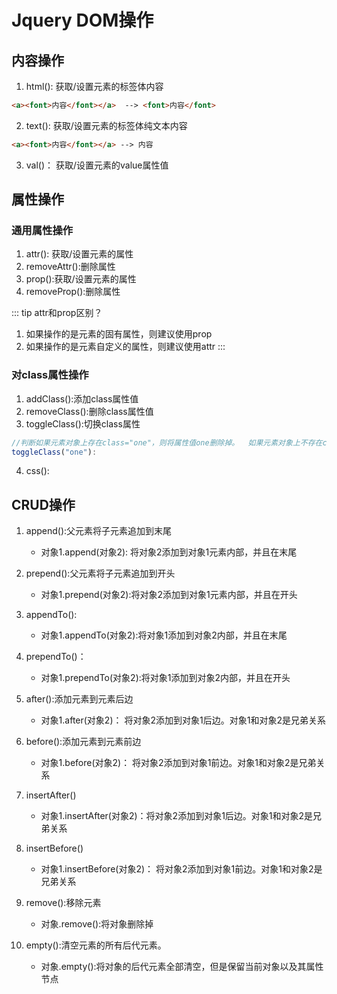 # Jquery DOM操作
## 内容操作
1. html(): 获取/设置元素的标签体内容  
```html
<a><font>内容</font></a>  --> <font>内容</font>
```
2. text(): 获取/设置元素的标签体纯文本内容  
```html
<a><font>内容</font></a> --> 内容
```
3. val()： 获取/设置元素的value属性值
## 属性操作
### 通用属性操作
1. attr(): 获取/设置元素的属性
2. removeAttr():删除属性
3. prop():获取/设置元素的属性
4. removeProp():删除属性

::: tip attr和prop区别？
1. 如果操作的是元素的固有属性，则建议使用prop
2. 如果操作的是元素自定义的属性，则建议使用attr
:::

### 对class属性操作
1. addClass():添加class属性值
2. removeClass():删除class属性值
3. toggleClass():切换class属性
```js
//判断如果元素对象上存在class="one"，则将属性值one删除掉。  如果元素对象上不存在class="one"，则添加
toggleClass("one"): 
```
4. css():

## CRUD操作
1. append():父元素将子元素追加到末尾
    * 对象1.append(对象2): 将对象2添加到对象1元素内部，并且在末尾
2. prepend():父元素将子元素追加到开头
    * 对象1.prepend(对象2):将对象2添加到对象1元素内部，并且在开头
3. appendTo():
    * 对象1.appendTo(对象2):将对象1添加到对象2内部，并且在末尾
4. prependTo()：
    * 对象1.prependTo(对象2):将对象1添加到对象2内部，并且在开头


5. after():添加元素到元素后边
    * 对象1.after(对象2)： 将对象2添加到对象1后边。对象1和对象2是兄弟关系
6. before():添加元素到元素前边
    * 对象1.before(对象2)： 将对象2添加到对象1前边。对象1和对象2是兄弟关系
7. insertAfter()
    * 对象1.insertAfter(对象2)：将对象2添加到对象1后边。对象1和对象2是兄弟关系
8. insertBefore()
    * 对象1.insertBefore(对象2)： 将对象2添加到对象1前边。对象1和对象2是兄弟关系

9. remove():移除元素
    * 对象.remove():将对象删除掉
10. empty():清空元素的所有后代元素。
    * 对象.empty():将对象的后代元素全部清空，但是保留当前对象以及其属性节点


